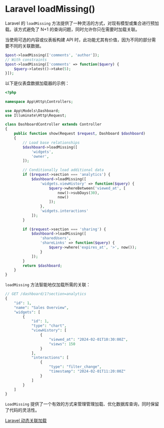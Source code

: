 # Laravel loadMissing()

Laravel 的 `loadMissing` 方法提供了一种灵活的方式，对现有模型或集合进行预加载。该方式避免了 N+1 的查询问题，同时允许你只在需要时加载关联。

当使用可选的内容或仪表板构建 API 时，此功能尤其有价值，因为不同的部分需要不同的关联数据。

```php
$post->loadMissing(['comments', 'author']);
// With constraints
$post->loadMissing(['comments' => function($query) {
    $query->latest()->take(5);
}]);
```

以下是仪表盘数据加载器的示例：

```php
<?php
 
namespace App\Http\Controllers;
 
use App\Models\Dashboard;
use Illuminate\Http\Request;
 
class DashboardController extends Controller
{
    public function show(Request $request, Dashboard $dashboard)
    {
        // Load base relationships
        $dashboard->loadMissing([
            'widgets',
            'owner',
        ]);
 
        // Conditionally load additional data
        if ($request->section === 'analytics') {
            $dashboard->loadMissing([
                'widgets.viewHistory' => function($query) {
                    $query->whereBetween('viewed_at', [
                        now()->subDays(30),
                        now()
                    ]);
                },
                'widgets.interactions'
            ]);
        }
 
        if ($request->section === 'sharing') {
            $dashboard->loadMissing([
                'sharedUsers',
                'shareLinks' => function($query) {
                    $query->where('expires_at', '>', now());
                }
            ]);
        }
        return $dashboard;
    }
}
```

`loadMissing` 方法智能地仅加载所需的关联：

```php
// GET /dashboard/1?section=analytics
{
    "id": 1,
    "name": "Sales Overview",
    "widgets": [
        {
            "id": 1,
            "type": "chart",
            "viewHistory": [
                {
                    "viewed_at": "2024-02-01T10:30:00Z",
                    "views": 150
                }
            ],
            "interactions": [
                {
                    "type": "filter_change",
                    "timestamp": "2024-02-01T11:20:00Z"
                }
            ]
        }
    ]
}
```

`LoadMissing` 提供了一个有效的方式来管理管理加载、优化数据库查询，同时保留了代码的灵活性。

[Laravel 动态关联加载](https://www.tubring.cn/articles/laravel-loadMissing)